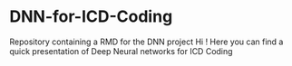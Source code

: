 # DNN-for-ICD-Coding
Repository containing a RMD for the DNN project
Hi ! 
Here you can find a quick presentation of Deep Neural networks for ICD Coding

